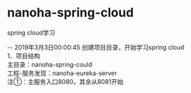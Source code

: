 # nanoha-spring-cloud
spring cloud学习

-- 2019年3月3日00:00:45 创建项目目录，开始学习spring cloud  
1、项目结构  
主目录：nanoha-spring-could  
工程-服务发现：nanoha-eureka-server  
注①：主服务入口8080，其余从8081开始
